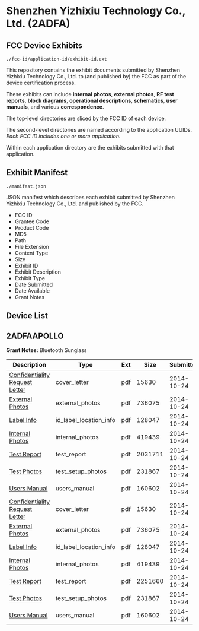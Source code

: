 # Shenzhen Yizhixiu Technology Co., Ltd. (2ADFA)
## FCC Device Exhibits

```
./fcc-id/application-id/exhibit-id.ext
```

This repository contains the exhibit documents submitted by Shenzhen Yizhixiu Technology Co., Ltd. to (and published by) the FCC as part of the device certification process.

These exhibits can include **internal photos**, **external photos**, **RF test reports**, **block diagrams**, **operational descriptions**, **schematics**, **user manuals**, and various **correspondence**.

The top-level directories are sliced by the FCC ID of each device.

The second-level directories are named according to the application UUIDs. *Each FCC ID includes one or more application.*

Within each application directory are the exhibits submitted with that application. 

## Exhibit Manifest

```
./manifest.json
```

JSON manifest which describes each exhibit submitted by Shenzhen Yizhixiu Technology Co., Ltd. and published by the FCC.

- FCC ID
- Grantee Code
- Product Code
- MD5
- Path
- File Extension
- Content Type
- Size
- Exhibit ID
- Exhibit Description
- Exhibit Type
- Date Submitted
- Date Available
- Grant Notes

## Device List
## 2ADFAAPOLLO
**Grant Notes:** Bluetooth Sunglass

| Description | Type | Ext | Size | Submitted | Available |
| ----------- | ---- | --- | ---- | --------- | --------- |
| [Confidentiality Request Letter](2ADFAAPOLLO/466ae5f44772355df78c67af53ed12c4/2426170.pdf) | cover_letter | pdf | 15630 | 2014-10-24 | 2014-10-24 |
| [External Photos](2ADFAAPOLLO/466ae5f44772355df78c67af53ed12c4/2426171.pdf) | external_photos | pdf | 736075 | 2014-10-24 | 2014-10-24 |
| [Label Info](2ADFAAPOLLO/466ae5f44772355df78c67af53ed12c4/2426172.pdf) | id_label_location_info | pdf | 128047 | 2014-10-24 | 2014-10-24 |
| [Internal Photos](2ADFAAPOLLO/466ae5f44772355df78c67af53ed12c4/2426174.pdf) | internal_photos | pdf | 419439 | 2014-10-24 | 2014-10-24 |
| [Test Report](2ADFAAPOLLO/466ae5f44772355df78c67af53ed12c4/2426205.pdf) | test_report | pdf | 2031711 | 2014-10-24 | 2014-10-24 |
| [Test Photos](2ADFAAPOLLO/466ae5f44772355df78c67af53ed12c4/2426175.pdf) | test_setup_photos | pdf | 231867 | 2014-10-24 | 2014-10-24 |
| [Users Manual](2ADFAAPOLLO/466ae5f44772355df78c67af53ed12c4/2426176.pdf) | users_manual | pdf | 160602 | 2014-10-24 | 2014-10-24 |
| [Confidentiality Request Letter](2ADFAAPOLLO/080ed6b2e053276bf6cf50da5c8c46ee/2426170.pdf) | cover_letter | pdf | 15630 | 2014-10-24 | 2014-10-24 |
| [External Photos](2ADFAAPOLLO/080ed6b2e053276bf6cf50da5c8c46ee/2426171.pdf) | external_photos | pdf | 736075 | 2014-10-24 | 2014-10-24 |
| [Label Info](2ADFAAPOLLO/080ed6b2e053276bf6cf50da5c8c46ee/2426172.pdf) | id_label_location_info | pdf | 128047 | 2014-10-24 | 2014-10-24 |
| [Internal Photos](2ADFAAPOLLO/080ed6b2e053276bf6cf50da5c8c46ee/2426174.pdf) | internal_photos | pdf | 419439 | 2014-10-24 | 2014-10-24 |
| [Test Report](2ADFAAPOLLO/080ed6b2e053276bf6cf50da5c8c46ee/2426173.pdf) | test_report | pdf | 2251660 | 2014-10-24 | 2014-10-24 |
| [Test Photos](2ADFAAPOLLO/080ed6b2e053276bf6cf50da5c8c46ee/2426175.pdf) | test_setup_photos | pdf | 231867 | 2014-10-24 | 2014-10-24 |
| [Users Manual](2ADFAAPOLLO/080ed6b2e053276bf6cf50da5c8c46ee/2426176.pdf) | users_manual | pdf | 160602 | 2014-10-24 | 2014-10-24 |
